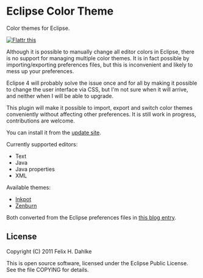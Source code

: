 Eclipse Color Theme
===================

Color themes for Eclipse.

[![Flattr this](http://api.flattr.com/button/flattr-badge-large.png "Flattr this")](http://flattr.com/thing/111560/Eclipse-Color-Theme)

Although it is possible to manually change all editor colors in
Eclipse, there is no support for managing multiple color themes. It is
in fact possible by importing/exporting preferences files, but this is
inconvenient and likely to mess up your preferences.

Eclipse 4 will probably solve the issue once and for all by making it
possible to change the user interface via CSS, but I'm not sure when
it will arrive, and neither when I will be able to upgrade.

This plugin will make it possible to import, export and switch color
themes conveniently without affecting other preferences. It is still
work in progress, contributions are welcome.

You can install it from the [update site](http://fhd.github.com/eclipse-color-theme).

Currently supported editors:

* Text
* Java
* Java properties
* XML

Available themes:

* [Inkpot](http://www.vim.org/scripts/script.php?script_id=1143)
* [Zenburn](http://slinky.imukuppi.org/zenburnpage/)

Both converted from the Eclipse preferences files in [this blog entry](http://srand2.blogspot.com/2009/08/eclipse-color-themes.html).

License
-------

Copyright (C) 2011 Felix H. Dahlke

This is open source software, licensed under the Eclipse Public License. See
the file COPYING for details.
